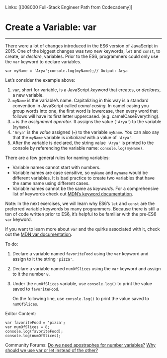 Links:  [[008000 Full-Stack Engineer Path from Codecademy]]
# Create a Variable:  var
---
There were a lot of changes introduced in the ES6 version of JavaScript in 2015. One of the biggest changes was two new keywords, `let` and `const`, to create, or _declare_, variables. Prior to the ES6, programmers could only use the `var` keyword to declare variables.

	var myName = 'Arya';console.log(myName);// Output: Arya

Let’s consider the example above:

1.  `var`, short for variable, is a JavaScript _keyword_ that creates, or _declares_, a new variable.
2.  `myName` is the variable’s name. Capitalizing in this way is a standard convention in JavaScript called _camel casing_. In camel casing you group words into one, the first word is lowercase, then every word that follows will have its first letter uppercased. (e.g. camelCaseEverything).
3.  `=` is the _assignment operator_. It assigns the value (`'Arya'`) to the variable (`myName`).
4.  `'Arya'` is the _value_ assigned (`=`) to the variable `myName`. You can also say that the `myName` variable is _initialized_ with a value of `'Arya'`.
5.  After the variable is declared, the string value `'Arya'` is printed to the console by referencing the variable name: `console.log(myName)`.

There are a few general rules for naming variables:

-   Variable names cannot start with numbers.
-   Variable names are case sensitive, so `myName` and `myname` would be different variables. It is bad practice to create two variables that have the same name using different cases.
-   Variable names cannot be the same as _keywords_. For a comprehensive list of keywords check out [MDN’s keyword documentation](https://developer.mozilla.org/en-US/docs/Web/JavaScript/Reference/Lexical_grammar#Keywords).

Note: In the next exercises, we will learn why ES6’s `let` and `const` are the preferred variable keywords by many programmers. Because there is still a ton of code written prior to ES6, it’s helpful to be familiar with the pre-ES6 `var` keyword.

If you want to learn more about `var` and the quirks associated with it, check out the [MDN var documentation](https://developer.mozilla.org/en-US/docs/Web/JavaScript/Reference/Statements/var).

To do:
1. Declare a variable named `favoriteFood` using the `var` keyword and assign to it the string `'pizza'`.
2. Declare a variable named `numOfSlices` using the `var` keyword and assign to it the number `8`.
3. Under the `numOfSlices` variable, use `console.log()` to print the value saved to `favoriteFood`.
	
	On the following line, use `console.log()` to print the value saved to `numOfSlices`.
	
Editor Content:

	var favoriteFood = 'pizza';
	var numOfSlices = 8;
	console.log(favoriteFood);
	console.log(numOfSlices);

Community Forums:
[Do we need apostraphes for number variables?](https://discuss.codecademy.com/t/do-we-need-apostraphes-for-number-variables/491667)
[Why should we use var or let instead of the other?](https://discuss.codecademy.com/t/when-to-use-var-or-let/491677)
